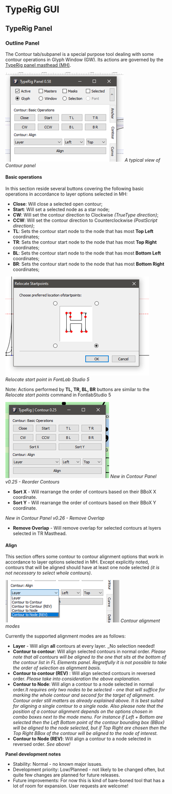 # TypeRig GUI 

## TypeRig Panel

### Outline Panel
The Contour tab/subpanel is a special purpose tool dealing with some contour operations in Glyph Window (GW). Its actions are governed by the [TypeRig panel masthead (MH)](https://kateliev.github.io/TypeRig/Docs/GUI/TR-Panel-Basics).

![](./img/TR-Contour-Panel-00.png)
_A typical view of Contour panel_

#### Basic operations
In this section reside several buttons covering the following basic operations in accordance to layer options selected in MH:
- **Close**: Will close a selected open contour;
- **Start**: Will set a selected node as a star node;
- **CW**: Will set the contour direction to Clockwise _(TrueType direction)_;
- **CCW**: Will set the contour direction to Counterclockwise _(PostScript direction)_;
- **TL**: Sets the contour start node to the node that has most **Top Left** coordinates;
- **TR**: Sets the contour start node to the node that has most **Top Right** coordinates;
- **BL**: Sets the contour start node to the node that has most **Bottom Left** coordinates;
- **BR**: Sets the contour start node to the node that has most **Bottom Right** coordinates;

![](./img/TR-Contour-Panel-03.png)
_Relocate start point in FontLab Studio 5_

Note: Actions performed by **TL, TR, BL, BR** buttons are similar to the _Relocate start points_ command in FontlabStudio 5

![](./img/TR-Contour-Panel-04.png)
_New in Contour Panel v0.25 - Reorder Contours_

- **Sort X** - Will rearrange the order of contours based on their BBoX X coordinate.
- **Sort Y** - Will rearrange the order of contours based on their BBoX Y coordinate.

_New in Contour Panel v0.26 - Remove Overlap_
- **Remove Overlap** - Will remove overlap for selected contours at lsyers selected in TR Masthead.

#### Align

This section offers some contour to contour alignment options that work in accordance to layer options selected in MH. Except explicitly noted, contours that will be aligned should have at least one node selected _(it is not necessary to select whole contours)_. 

![](./img/TR-Contour-Panel-01.png)
_Contour alignment modes_

Currently the supported alignment modes  are as follows:
- **Layer** - Will align **all** contours at every layer. _No selection needed!
- **Contour to contour**: Will align selected contours in normal order. _Please note that all contours will be aligned to the one that sits at the bottom of the contour list in FL Elements panel. Regretfully it is not possible to take the order of selection as alignment basis._
- **Contour to contour (REV)** : Will align selected contours in reversed order. _Please take into consideration the above explanation._
- **Contour to Node**: Will align a contour to a node selected in normal order._It requires only two nodes to be selected - one that will suffice for marking the whole contour and second for the target of alignment. Contour order still matters as already explained above. It is best suited for aligning a single  contour to a single node. Also please note that the position of a contour alignment depends on the options chosen in combo boxes next to the mode menu. For instance if Left + Bottom are selected then the Left Bottom point of the contour bounding box (BBox) will be aligned to the node selected, but if Top Right are chosen then the Top Right BBox of the contour will be aligned to the node of interest._
- **Contour to Node (REV)**: Will align a contour to a node selected in reversed order. _See above!_

**Panel development notes**
- Stability: Normal - no known major issues.
- Development priority: Low/Planned - not likely to be changed often, but quite few changes are planned for future releases.
- Future improvements: For now this is kind of bare-boned tool that has a lot of room for expansion. User requests are welcome!
